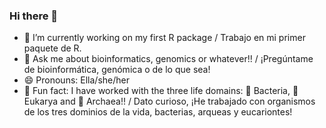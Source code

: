 ### Hi there 👋

- 🔭 I’m currently working on my first R package / Trabajo en mi primer paquete de R.
- 💬 Ask me about bioinformatics, genomics or whatever!! / ¡Pregúntame de bioinformática, genómica o de lo que sea!
- 😄 Pronouns: Ella/she/her
- :ocean: Fun fact: I have worked with the three life domains: 🦠 Bacteria,  :monkey: Eukarya and 🦠 Archaea!! / Dato curioso, ¡He trabajado con organismos de los tres dominios de la vida, bacterias, arqueas y eucariontes! 

